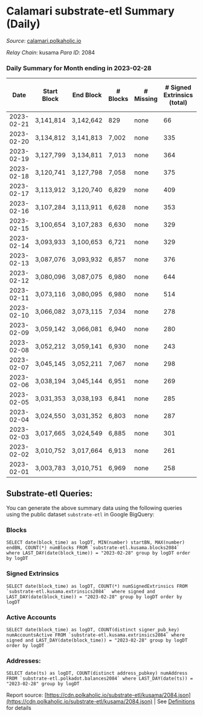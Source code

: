 # Calamari substrate-etl Summary (Daily)

_Source_: [calamari.polkaholic.io](https://calamari.polkaholic.io)

*Relay Chain*: kusama
*Para ID*: 2084



### Daily Summary for Month ending in 2023-02-28


| Date | Start Block | End Block | # Blocks | # Missing | # Signed Extrinsics (total) | # Active Accounts | # Addresses with Balances | # Events | # Transfers | # XCM Transfers In | # XCM Transfers Out |
| ---- | ----------- | --------- | -------- | --------- | --------------------------- | ----------------- | ------------------------- | -------- | ----------- | ------------------ | ------------------- |
| 2023-02-21 | 3,141,814 | 3,142,642 | 829 | none  | 66 | 50 |  | 2,982 | 26 ($38,966.72) |   |   |
| 2023-02-20 | 3,134,812 | 3,141,813 | 7,002 | none  | 335 | 221 |  | 50,585 | 92 ($35,596.51) |   |   |
| 2023-02-19 | 3,127,799 | 3,134,811 | 7,013 | none  | 364 | 208 |  | 50,749 | 115 ($41,864.49) |   |   |
| 2023-02-18 | 3,120,741 | 3,127,798 | 7,058 | none  | 375 | 211 |  | 50,860 | 166 ($65,305.00) | 4 ($655.05) | 13 ($1,714.71) |
| 2023-02-17 | 3,113,912 | 3,120,740 | 6,829 | none  | 409 | 232 |  | 49,046 | 136 ($177,350.65) | 2 ($489.92) | 11 ($1,534.87) |
| 2023-02-16 | 3,107,284 | 3,113,911 | 6,628 | none  | 353 | 208 |  | 47,363 | 133 ($126,308.22) | 8 ($937.49) | 6 ($553.46) |
| 2023-02-15 | 3,100,654 | 3,107,283 | 6,630 | none  | 329 | 212 |  | 40,928 | 102 ($58,620.51) | 2 ($220.78) | 8 ($747.87) |
| 2023-02-14 | 3,093,933 | 3,100,653 | 6,721 | none  | 329 | 207 |  | 48,057 | 101 ($58,905.84) |   | 5 ($217.58) |
| 2023-02-13 | 3,087,076 | 3,093,932 | 6,857 | none  | 376 | 216 | 35,322 | 49,911 | 114 ($68,893.07) | 2 ($173.44) | 12 ($1,063.98) |
| 2023-02-12 | 3,080,096 | 3,087,075 | 6,980 | none  | 644 | 355 | 35,317 | 52,885 | 259 ($178,753.94) | 15 ($2,285.06) | 12 ($1,087.72) |
| 2023-02-11 | 3,073,116 | 3,080,095 | 6,980 | none  | 514 | 266 | 35,294 | 52,128 | 206 ($72,389.87) | 22 ($2,100.02) | 1 ($0.16) |
| 2023-02-10 | 3,066,082 | 3,073,115 | 7,034 | none  | 278 | 173 | 35,268 | 50,287 | 61 ($25,481.66) | 5 ($430.42) | 1 ($0.15) |
| 2023-02-09 | 3,059,142 | 3,066,081 | 6,940 | none  | 280 | 182 | 35,256 | 42,904 | 63 ($29,935.97) | 8 ($717.02) | 3 ($755.98) |
| 2023-02-08 | 3,052,212 | 3,059,141 | 6,930 | none  | 243 | 171 | 35,247 | 49,582 | 71 ($9,342.14) | 2 ($52.55) | 2 ($107.88) |
| 2023-02-07 | 3,045,145 | 3,052,211 | 7,067 | none  | 298 | 191 | 35,239 | 50,474 | 58 ($19,755.76) | 1 ($25.36) | 12 ($227.63) |
| 2023-02-06 | 3,038,194 | 3,045,144 | 6,951 | none  | 269 | 170 | 35,230 | 49,367 | 60 ($6,301.06) | 2 ($82.09) |   |
| 2023-02-05 | 3,031,353 | 3,038,193 | 6,841 | none  | 285 | 186 | 35,227 | 48,586 | 58 ($4,682.40) | 4 ($100.43) | 2 ($0.20) |
| 2023-02-04 | 3,024,550 | 3,031,352 | 6,803 | none  | 287 | 196 | 35,220 | 48,923 | 72 ($11,877.99) | 3 ($35.25) | 5 ($180.53) |
| 2023-02-03 | 3,017,665 | 3,024,549 | 6,885 | none  | 301 | 193 | 35,210 | 42,788 | 76 ($13,939.66) |   | 1 ($0.15) |
| 2023-02-02 | 3,010,752 | 3,017,664 | 6,913 | none  | 261 | 178 | 35,198 | 49,187 | 65 ($27,007.59) |   | 4 ($298.14) |
| 2023-02-01 | 3,003,783 | 3,010,751 | 6,969 | none  | 258 | 182 | 35,182 | 50,051 | 66 ($20,389.35) | 3 ($73.63) |   |

## Substrate-etl Queries:
You can generate the above summary data using the following queries using the public dataset `substrate-etl` in Google BigQuery:


### Blocks
```
SELECT date(block_time) as logDT, MIN(number) startBN, MAX(number) endBN, COUNT(*) numBlocks FROM `substrate-etl.kusama.blocks2084`  where LAST_DAY(date(block_time)) = "2023-02-28" group by logDT order by logDT
```


### Signed Extrinsics
```
SELECT date(block_time) as logDT, COUNT(*) numSignedExtrinsics FROM `substrate-etl.kusama.extrinsics2084`  where signed and LAST_DAY(date(block_time)) = "2023-02-28" group by logDT order by logDT
```


### Active Accounts
```
SELECT date(block_time) as logDT, COUNT(distinct signer_pub_key) numAccountsActive FROM `substrate-etl.kusama.extrinsics2084` where signed and LAST_DAY(date(block_time)) = "2023-02-28" group by logDT order by logDT
```


### Addresses:
```
SELECT date(ts) as logDT, COUNT(distinct address_pubkey) numAddress FROM `substrate-etl.polkadot.balances2084` where LAST_DAY(date(ts)) = "2023-02-28" group by logDT
```



Report source: [https://cdn.polkaholic.io/substrate-etl/kusama/2084.json](https://cdn.polkaholic.io/substrate-etl/kusama/2084.json) | See [Definitions](/DEFINITIONS.md) for details
